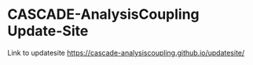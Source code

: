 # CASCADE-AnalysisCoupling Update-Site

Link to updatesite https://cascade-analysiscoupling.github.io/updatesite/
